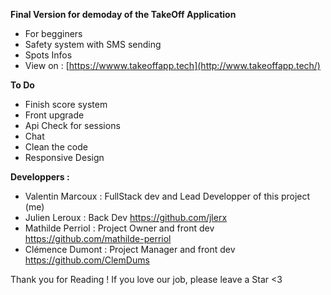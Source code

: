 **Final Version for demoday of the TakeOff Application**

- For begginers 
- Safety system with SMS sending
- Spots Infos 
- View on : [https://wwww.takeoffapp.tech](http://www.takeoffapp.tech/)

**To Do**

- Finish score system
- Front upgrade
- Api Check for sessions
- Chat
- Clean the code 
- Responsive Design


**Developpers :**

- Valentin Marcoux : FullStack dev and Lead Developper of this project (me)
- Julien Leroux : Back Dev https://github.com/jlerx
- Mathilde Perriol : Project Owner and front dev https://github.com/mathilde-perriol
- Clémence Dumont : Project Manager and front dev https://github.com/ClemDums


Thank you for Reading ! 
If you love our job, please leave a Star <3
